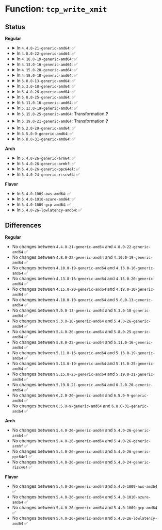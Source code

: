 # Function: <code>tcp_write_xmit</code>

## Status
<b>Regular</b>
<ul>
<li>
<details>
<summary>In <code>4.4.0-21-generic-amd64</code>: ✅</summary>

```c
bool tcp_write_xmit(struct sock * sk, unsigned int mss_now, int nonagle, int push_one, gfp_t gfp)
```

```json
{
  "name": "tcp_write_xmit",
  "collision_type": "Unique Static",
  "inline_type": "No",
  "funcs": [
    {
      "addr": 18446744071586670368,
      "name": "tcp_write_xmit",
      "external": false,
      "loc": "net/ipv4/tcp_output.c:2020",
      "file": "net/ipv4/tcp_output.c",
      "inline": "seen, unknown",
      "caller_inline": [],
      "caller_func": [
        "net/ipv4/tcp_output.c:__tcp_push_pending_frames",
        "net/ipv4/tcp_output.c:tcp_push_one",
        "net/ipv4/tcp_output.c:tcp_send_loss_probe"
      ]
    }
  ],
  "symbols": [
    {
      "addr": 18446744071586670368,
      "name": "tcp_write_xmit",
      "section": ".text",
      "bind": "STB_LOCAL",
      "size": 3790
    }
  ]
}
```
</details>
</li>
<li>
<details>
<summary>In <code>4.8.0-22-generic-amd64</code>: ✅</summary>

```c
bool tcp_write_xmit(struct sock * sk, unsigned int mss_now, int nonagle, int push_one, gfp_t gfp)
```

```json
{
  "name": "tcp_write_xmit",
  "collision_type": "Unique Static",
  "inline_type": "No",
  "funcs": [
    {
      "addr": 18446744071587116672,
      "name": "tcp_write_xmit",
      "external": false,
      "loc": "net/ipv4/tcp_output.c:2039",
      "file": "net/ipv4/tcp_output.c",
      "inline": "seen, unknown",
      "caller_inline": [],
      "caller_func": [
        "net/ipv4/tcp_output.c:tcp_push_one",
        "net/ipv4/tcp_output.c:__tcp_push_pending_frames",
        "net/ipv4/tcp_output.c:tcp_send_loss_probe"
      ]
    }
  ],
  "symbols": [
    {
      "addr": 18446744071587116672,
      "name": "tcp_write_xmit",
      "section": ".text",
      "bind": "STB_LOCAL",
      "size": 3970
    }
  ]
}
```
</details>
</li>
<li>
<details>
<summary>In <code>4.10.0-19-generic-amd64</code>: ✅</summary>

```c
bool tcp_write_xmit(struct sock * sk, unsigned int mss_now, int nonagle, int push_one, gfp_t gfp)
```

```json
{
  "name": "tcp_write_xmit",
  "collision_type": "Unique Static",
  "inline_type": "No",
  "funcs": [
    {
      "addr": 18446744071587315024,
      "name": "tcp_write_xmit",
      "external": false,
      "loc": "net/ipv4/tcp_output.c:2171",
      "file": "net/ipv4/tcp_output.c",
      "inline": "seen, unknown",
      "caller_inline": [],
      "caller_func": [
        "net/ipv4/tcp_output.c:tcp_push_one",
        "net/ipv4/tcp_output.c:__tcp_push_pending_frames",
        "net/ipv4/tcp_output.c:tcp_send_loss_probe"
      ]
    }
  ],
  "symbols": [
    {
      "addr": 18446744071587315024,
      "name": "tcp_write_xmit",
      "section": ".text",
      "bind": "STB_LOCAL",
      "size": 3950
    }
  ]
}
```
</details>
</li>
<li>
<details>
<summary>In <code>4.13.0-16-generic-amd64</code>: ✅</summary>

```c
bool tcp_write_xmit(struct sock * sk, unsigned int mss_now, int nonagle, int push_one, gfp_t gfp)
```

```json
{
  "name": "tcp_write_xmit",
  "collision_type": "Unique Static",
  "inline_type": "No",
  "funcs": [
    {
      "addr": 18446744071587446672,
      "name": "tcp_write_xmit",
      "external": false,
      "loc": "net/ipv4/tcp_output.c:2258",
      "file": "net/ipv4/tcp_output.c",
      "inline": "seen, unknown",
      "caller_inline": [],
      "caller_func": [
        "net/ipv4/tcp_output.c:tcp_push_one",
        "net/ipv4/tcp_output.c:__tcp_push_pending_frames",
        "net/ipv4/tcp_output.c:tcp_send_loss_probe"
      ]
    }
  ],
  "symbols": [
    {
      "addr": 18446744071587446672,
      "name": "tcp_write_xmit",
      "section": ".text",
      "bind": "STB_LOCAL",
      "size": 3790
    }
  ]
}
```
</details>
</li>
<li>
<details>
<summary>In <code>4.15.0-20-generic-amd64</code>: ✅</summary>

```c
bool tcp_write_xmit(struct sock * sk, unsigned int mss_now, int nonagle, int push_one, gfp_t gfp)
```

```json
{
  "name": "tcp_write_xmit",
  "collision_type": "Unique Static",
  "inline_type": "No",
  "funcs": [
    {
      "addr": 18446744071587967888,
      "name": "tcp_write_xmit",
      "external": false,
      "loc": "net/ipv4/tcp_output.c:2309",
      "file": "net/ipv4/tcp_output.c",
      "inline": "seen, unknown",
      "caller_inline": [],
      "caller_func": [
        "net/ipv4/tcp_output.c:tcp_push_one",
        "net/ipv4/tcp_output.c:__tcp_push_pending_frames",
        "net/ipv4/tcp_output.c:tcp_send_loss_probe"
      ]
    }
  ],
  "symbols": [
    {
      "addr": 18446744071587967888,
      "name": "tcp_write_xmit",
      "section": ".text",
      "bind": "STB_LOCAL",
      "size": 3898
    }
  ]
}
```
</details>
</li>
<li>
<details>
<summary>In <code>4.18.0-10-generic-amd64</code>: ✅</summary>

```c
bool tcp_write_xmit(struct sock * sk, unsigned int mss_now, int nonagle, int push_one, gfp_t gfp)
```

```json
{
  "name": "tcp_write_xmit",
  "collision_type": "Unique Static",
  "inline_type": "No",
  "funcs": [
    {
      "addr": 18446744071588317472,
      "name": "tcp_write_xmit",
      "external": false,
      "loc": "net/ipv4/tcp_output.c:2292",
      "file": "net/ipv4/tcp_output.c",
      "inline": "seen, unknown",
      "caller_inline": [],
      "caller_func": [
        "net/ipv4/tcp_output.c:tcp_push_one",
        "net/ipv4/tcp_output.c:__tcp_push_pending_frames",
        "net/ipv4/tcp_output.c:tcp_send_loss_probe"
      ]
    }
  ],
  "symbols": [
    {
      "addr": 18446744071588317472,
      "name": "tcp_write_xmit",
      "section": ".text",
      "bind": "STB_LOCAL",
      "size": 4001
    }
  ]
}
```
</details>
</li>
<li>
<details>
<summary>In <code>5.0.0-13-generic-amd64</code>: ✅</summary>

```c
bool tcp_write_xmit(struct sock * sk, unsigned int mss_now, int nonagle, int push_one, gfp_t gfp)
```

```json
{
  "name": "tcp_write_xmit",
  "collision_type": "Unique Static",
  "inline_type": "No",
  "funcs": [
    {
      "addr": 18446744071588506464,
      "name": "tcp_write_xmit",
      "external": false,
      "loc": "net/ipv4/tcp_output.c:2318",
      "file": "net/ipv4/tcp_output.c",
      "inline": "seen, unknown",
      "caller_inline": [],
      "caller_func": [
        "net/ipv4/tcp_output.c:tcp_push_one",
        "net/ipv4/tcp_output.c:__tcp_push_pending_frames",
        "net/ipv4/tcp_output.c:tcp_send_loss_probe"
      ]
    }
  ],
  "symbols": [
    {
      "addr": 18446744071588506464,
      "name": "tcp_write_xmit",
      "section": ".text",
      "bind": "STB_LOCAL",
      "size": 4097
    }
  ]
}
```
</details>
</li>
<li>
<details>
<summary>In <code>5.3.0-18-generic-amd64</code>: ✅</summary>

```c
bool tcp_write_xmit(struct sock * sk, unsigned int mss_now, int nonagle, int push_one, gfp_t gfp)
```

```json
{
  "name": "tcp_write_xmit",
  "collision_type": "Unique Static",
  "inline_type": "No",
  "funcs": [
    {
      "addr": 18446744071588921712,
      "name": "tcp_write_xmit",
      "external": false,
      "loc": "net/ipv4/tcp_output.c:2346",
      "file": "net/ipv4/tcp_output.c",
      "inline": "seen, unknown",
      "caller_inline": [],
      "caller_func": [
        "net/ipv4/tcp_output.c:tcp_push_one",
        "net/ipv4/tcp_output.c:__tcp_push_pending_frames",
        "net/ipv4/tcp_output.c:tcp_send_loss_probe"
      ]
    }
  ],
  "symbols": [
    {
      "addr": 18446744071588921712,
      "name": "tcp_write_xmit",
      "section": ".text",
      "bind": "STB_LOCAL",
      "size": 2943
    }
  ]
}
```
</details>
</li>
<li>
<details>
<summary>In <code>5.4.0-26-generic-amd64</code>: ✅</summary>

```c
bool tcp_write_xmit(struct sock * sk, unsigned int mss_now, int nonagle, int push_one, gfp_t gfp)
```

```json
{
  "name": "tcp_write_xmit",
  "collision_type": "Unique Static",
  "inline_type": "No",
  "funcs": [
    {
      "addr": 18446744071589145616,
      "name": "tcp_write_xmit",
      "external": false,
      "loc": "net/ipv4/tcp_output.c:2365",
      "file": "net/ipv4/tcp_output.c",
      "inline": "seen, unknown",
      "caller_inline": [],
      "caller_func": [
        "net/ipv4/tcp_output.c:tcp_push_one",
        "net/ipv4/tcp_output.c:__tcp_push_pending_frames",
        "net/ipv4/tcp_output.c:tcp_send_loss_probe"
      ]
    }
  ],
  "symbols": [
    {
      "addr": 18446744071589145616,
      "name": "tcp_write_xmit",
      "section": ".text",
      "bind": "STB_LOCAL",
      "size": 2961
    }
  ]
}
```
</details>
</li>
<li>
<details>
<summary>In <code>5.8.0-25-generic-amd64</code>: ✅</summary>

```c
bool tcp_write_xmit(struct sock * sk, unsigned int mss_now, int nonagle, int push_one, gfp_t gfp)
```

```json
{
  "name": "tcp_write_xmit",
  "collision_type": "Unique Static",
  "inline_type": "No",
  "funcs": [
    {
      "addr": 18446744071590115280,
      "name": "tcp_write_xmit",
      "external": false,
      "loc": "net/ipv4/tcp_output.c:2428",
      "file": "net/ipv4/tcp_output.c",
      "inline": "seen, unknown",
      "caller_inline": [],
      "caller_func": [
        "net/ipv4/tcp_output.c:tcp_push_one",
        "net/ipv4/tcp_output.c:__tcp_push_pending_frames",
        "net/ipv4/tcp_output.c:tcp_send_loss_probe"
      ]
    }
  ],
  "symbols": [
    {
      "addr": 18446744071590115280,
      "name": "tcp_write_xmit",
      "section": ".text",
      "bind": "STB_LOCAL",
      "size": 1845
    }
  ]
}
```
</details>
</li>
<li>
<details>
<summary>In <code>5.11.0-16-generic-amd64</code>: ✅</summary>

```c
bool tcp_write_xmit(struct sock * sk, unsigned int mss_now, int nonagle, int push_one, gfp_t gfp)
```

```json
{
  "name": "tcp_write_xmit",
  "collision_type": "Unique Static",
  "inline_type": "No",
  "funcs": [
    {
      "addr": 18446744071590163008,
      "name": "tcp_write_xmit",
      "external": false,
      "loc": "net/ipv4/tcp_output.c:2598",
      "file": "net/ipv4/tcp_output.c",
      "inline": "seen, unknown",
      "caller_inline": [],
      "caller_func": [
        "net/ipv4/tcp_output.c:tcp_push_one",
        "net/ipv4/tcp_output.c:__tcp_push_pending_frames",
        "net/ipv4/tcp_output.c:tcp_send_loss_probe"
      ]
    }
  ],
  "symbols": [
    {
      "addr": 18446744071590163008,
      "name": "tcp_write_xmit",
      "section": ".text",
      "bind": "STB_LOCAL",
      "size": 1840
    }
  ]
}
```
</details>
</li>
<li>
<details>
<summary>In <code>5.13.0-19-generic-amd64</code>: ✅</summary>

```c
bool tcp_write_xmit(struct sock * sk, unsigned int mss_now, int nonagle, int push_one, gfp_t gfp)
```

```json
{
  "name": "tcp_write_xmit",
  "collision_type": "Unique Static",
  "inline_type": "No",
  "funcs": [
    {
      "addr": 18446744071590077040,
      "name": "tcp_write_xmit",
      "external": false,
      "loc": "net/ipv4/tcp_output.c:2599",
      "file": "net/ipv4/tcp_output.c",
      "inline": "seen, unknown",
      "caller_inline": [],
      "caller_func": [
        "net/ipv4/tcp_output.c:tcp_push_one",
        "net/ipv4/tcp_output.c:__tcp_push_pending_frames",
        "net/ipv4/tcp_output.c:tcp_send_loss_probe"
      ]
    }
  ],
  "symbols": [
    {
      "addr": 18446744071590077040,
      "name": "tcp_write_xmit",
      "section": ".text",
      "bind": "STB_LOCAL",
      "size": 2409
    }
  ]
}
```
</details>
</li>
<li>
<details>
<summary>In <code>5.15.0-25-generic-amd64</code>: Transformation ❓</summary>

```c
bool tcp_write_xmit(struct sock * sk, unsigned int mss_now, int nonagle, int push_one, gfp_t gfp)
```

```json
{
  "name": "tcp_write_xmit",
  "collision_type": "Unique Static",
  "inline_type": "No",
  "funcs": [
    {
      "addr": 0,
      "name": "tcp_write_xmit",
      "external": false,
      "loc": "net/ipv4/tcp_output.c:2599",
      "file": "net/ipv4/tcp_output.c",
      "inline": "seen, unknown",
      "caller_inline": [],
      "caller_func": [
        "net/ipv4/tcp_output.c:tcp_push_one",
        "net/ipv4/tcp_output.c:__tcp_push_pending_frames",
        "net/ipv4/tcp_output.c:tcp_send_loss_probe"
      ]
    }
  ],
  "symbols": [
    {
      "addr": 18446744071590851264,
      "name": "tcp_write_xmit",
      "section": ".text",
      "bind": "STB_LOCAL",
      "size": 2821
    },
    {
      "addr": 18446744071592719071,
      "name": "tcp_write_xmit.cold",
      "section": ".text",
      "bind": "STB_LOCAL",
      "size": 86
    }
  ]
}
```
</details>
</li>
<li>
<details>
<summary>In <code>5.19.0-21-generic-amd64</code>: Transformation ❓</summary>

```c
bool tcp_write_xmit(struct sock * sk, unsigned int mss_now, int nonagle, int push_one, gfp_t gfp)
```

```json
{
  "name": "tcp_write_xmit",
  "collision_type": "Unique Static",
  "inline_type": "No",
  "funcs": [
    {
      "addr": 0,
      "name": "tcp_write_xmit",
      "external": false,
      "loc": "net/ipv4/tcp_output.c:2599",
      "file": "net/ipv4/tcp_output.c",
      "inline": "seen, unknown",
      "caller_inline": [],
      "caller_func": [
        "net/ipv4/tcp_output.c:tcp_push_one",
        "net/ipv4/tcp_output.c:__tcp_push_pending_frames",
        "net/ipv4/tcp_output.c:tcp_send_loss_probe"
      ]
    }
  ],
  "symbols": [
    {
      "addr": 18446744071592487536,
      "name": "tcp_write_xmit",
      "section": ".text",
      "bind": "STB_LOCAL",
      "size": 2703
    },
    {
      "addr": 18446744071594605570,
      "name": "tcp_write_xmit.cold",
      "section": ".text",
      "bind": "STB_LOCAL",
      "size": 26
    }
  ]
}
```
</details>
</li>
<li>
<details>
<summary>In <code>6.2.0-20-generic-amd64</code>: ✅</summary>

```c
bool tcp_write_xmit(struct sock * sk, unsigned int mss_now, int nonagle, int push_one, gfp_t gfp)
```

```json
{
  "name": "tcp_write_xmit",
  "collision_type": "Unique Static",
  "inline_type": "No",
  "funcs": [
    {
      "addr": 18446744071594343344,
      "name": "tcp_write_xmit",
      "external": false,
      "loc": "net/ipv4/tcp_output.c:2601",
      "file": "net/ipv4/tcp_output.c",
      "inline": "seen, unknown",
      "caller_inline": [],
      "caller_func": [
        "net/ipv4/tcp_output.c:tcp_push_one",
        "net/ipv4/tcp_output.c:__tcp_push_pending_frames",
        "net/ipv4/tcp_output.c:tcp_send_loss_probe"
      ]
    }
  ],
  "symbols": [
    {
      "addr": 18446744071594343344,
      "name": "tcp_write_xmit",
      "section": ".text",
      "bind": "STB_LOCAL",
      "size": 2135
    }
  ]
}
```
</details>
</li>
<li>
<details>
<summary>In <code>6.5.0-9-generic-amd64</code>: ✅</summary>

```c
bool tcp_write_xmit(struct sock * sk, unsigned int mss_now, int nonagle, int push_one, gfp_t gfp)
```

```json
{
  "name": "tcp_write_xmit",
  "collision_type": "Unique Static",
  "inline_type": "No",
  "funcs": [
    {
      "addr": 18446744071594730624,
      "name": "tcp_write_xmit",
      "external": false,
      "loc": "net/ipv4/tcp_output.c:2643",
      "file": "net/ipv4/tcp_output.c",
      "inline": "seen, unknown",
      "caller_inline": [],
      "caller_func": [
        "net/ipv4/tcp_output.c:tcp_push_one",
        "net/ipv4/tcp_output.c:__tcp_push_pending_frames",
        "net/ipv4/tcp_output.c:tcp_send_loss_probe"
      ]
    }
  ],
  "symbols": [
    {
      "addr": 18446744071594730624,
      "name": "tcp_write_xmit",
      "section": ".text",
      "bind": "STB_LOCAL",
      "size": 2736
    }
  ]
}
```
</details>
</li>
<li>
<details>
<summary>In <code>6.8.0-31-generic-amd64</code>: ✅</summary>

```c
bool tcp_write_xmit(struct sock * sk, unsigned int mss_now, int nonagle, int push_one, gfp_t gfp)
```

```json
{
  "name": "tcp_write_xmit",
  "collision_type": "Unique Static",
  "inline_type": "No",
  "funcs": [
    {
      "addr": 18446744071595535968,
      "name": "tcp_write_xmit",
      "external": false,
      "loc": "net/ipv4/tcp_output.c:2700",
      "file": "net/ipv4/tcp_output.c",
      "inline": "seen, unknown",
      "caller_inline": [],
      "caller_func": [
        "net/ipv4/tcp_output.c:tcp_push_one",
        "net/ipv4/tcp_output.c:__tcp_push_pending_frames",
        "net/ipv4/tcp_output.c:tcp_send_loss_probe"
      ]
    }
  ],
  "symbols": [
    {
      "addr": 18446744071595535968,
      "name": "tcp_write_xmit",
      "section": ".text",
      "bind": "STB_LOCAL",
      "size": 2744
    }
  ]
}
```
</details>
</li>
</ul>
<b>Arch</b>
<ul>
<li>
<details>
<summary>In <code>5.4.0-26-generic-arm64</code>: ✅</summary>

```c
bool tcp_write_xmit(struct sock * sk, unsigned int mss_now, int nonagle, int push_one, gfp_t gfp)
```

```json
{
  "name": "tcp_write_xmit",
  "collision_type": "Unique Static",
  "inline_type": "No",
  "funcs": [
    {
      "addr": 18446603336502761440,
      "name": "tcp_write_xmit",
      "external": false,
      "loc": "net/ipv4/tcp_output.c:2365",
      "file": "net/ipv4/tcp_output.c",
      "inline": "seen, unknown",
      "caller_inline": [],
      "caller_func": [
        "net/ipv4/tcp_output.c:tcp_push_one",
        "net/ipv4/tcp_output.c:__tcp_push_pending_frames",
        "net/ipv4/tcp_output.c:tcp_send_loss_probe"
      ]
    }
  ],
  "symbols": [
    {
      "addr": 18446603336502761440,
      "name": "tcp_write_xmit",
      "section": ".text",
      "bind": "STB_LOCAL",
      "size": 2764
    }
  ]
}
```
</details>
</li>
<li>
<details>
<summary>In <code>5.4.0-26-generic-armhf</code>: ✅</summary>

```c
bool tcp_write_xmit(struct sock * sk, unsigned int mss_now, int nonagle, int push_one, gfp_t gfp)
```

```json
{
  "name": "tcp_write_xmit",
  "collision_type": "Unique Static",
  "inline_type": "No",
  "funcs": [
    {
      "addr": 3235465736,
      "name": "tcp_write_xmit",
      "external": false,
      "loc": "net/ipv4/tcp_output.c:2365",
      "file": "net/ipv4/tcp_output.c",
      "inline": "seen, unknown",
      "caller_inline": [],
      "caller_func": [
        "net/ipv4/tcp_output.c:tcp_push_one",
        "net/ipv4/tcp_output.c:__tcp_push_pending_frames",
        "net/ipv4/tcp_output.c:tcp_send_loss_probe"
      ]
    }
  ],
  "symbols": [
    {
      "addr": 3235465736,
      "name": "tcp_write_xmit",
      "section": ".text",
      "bind": "STB_LOCAL",
      "size": 3056
    }
  ]
}
```
</details>
</li>
<li>
<details>
<summary>In <code>5.4.0-26-generic-ppc64el</code>: ✅</summary>

```c
bool tcp_write_xmit(struct sock * sk, unsigned int mss_now, int nonagle, int push_one, gfp_t gfp)
```

```json
{
  "name": "tcp_write_xmit",
  "collision_type": "Unique Static",
  "inline_type": "No",
  "funcs": [
    {
      "addr": 13835058055296391504,
      "name": "tcp_write_xmit",
      "external": false,
      "loc": "net/ipv4/tcp_output.c:2365",
      "file": "net/ipv4/tcp_output.c",
      "inline": "seen, unknown",
      "caller_inline": [],
      "caller_func": [
        "net/ipv4/tcp_output.c:tcp_push_one",
        "net/ipv4/tcp_output.c:__tcp_push_pending_frames",
        "net/ipv4/tcp_output.c:tcp_send_loss_probe"
      ]
    }
  ],
  "symbols": [
    {
      "addr": 13835058055296391504,
      "name": "tcp_write_xmit",
      "section": ".text",
      "bind": "STB_LOCAL",
      "size": 3608
    }
  ]
}
```
</details>
</li>
<li>
<details>
<summary>In <code>5.4.0-24-generic-riscv64</code>: ✅</summary>

```c
bool tcp_write_xmit(struct sock * sk, unsigned int mss_now, int nonagle, int push_one, gfp_t gfp)
```

```json
{
  "name": "tcp_write_xmit",
  "collision_type": "Unique Static",
  "inline_type": "No",
  "funcs": [
    {
      "addr": 18446743936278884364,
      "name": "tcp_write_xmit",
      "external": false,
      "loc": "net/ipv4/tcp_output.c:2365",
      "file": "net/ipv4/tcp_output.c",
      "inline": "seen, unknown",
      "caller_inline": [],
      "caller_func": [
        "net/ipv4/tcp_output.c:tcp_push_one",
        "net/ipv4/tcp_output.c:__tcp_push_pending_frames",
        "net/ipv4/tcp_output.c:tcp_send_loss_probe"
      ]
    }
  ],
  "symbols": [
    {
      "addr": 18446743936278884364,
      "name": "tcp_write_xmit",
      "section": ".text",
      "bind": "STB_LOCAL",
      "size": 2356
    }
  ]
}
```
</details>
</li>
</ul>
<b>Flavor</b>
<ul>
<li>
<details>
<summary>In <code>5.4.0-1009-aws-amd64</code>: ✅</summary>

```c
bool tcp_write_xmit(struct sock * sk, unsigned int mss_now, int nonagle, int push_one, gfp_t gfp)
```

```json
{
  "name": "tcp_write_xmit",
  "collision_type": "Unique Static",
  "inline_type": "No",
  "funcs": [
    {
      "addr": 18446744071588752000,
      "name": "tcp_write_xmit",
      "external": false,
      "loc": "net/ipv4/tcp_output.c:2365",
      "file": "net/ipv4/tcp_output.c",
      "inline": "seen, unknown",
      "caller_inline": [],
      "caller_func": [
        "net/ipv4/tcp_output.c:tcp_push_one",
        "net/ipv4/tcp_output.c:__tcp_push_pending_frames",
        "net/ipv4/tcp_output.c:tcp_send_loss_probe"
      ]
    }
  ],
  "symbols": [
    {
      "addr": 18446744071588752000,
      "name": "tcp_write_xmit",
      "section": ".text",
      "bind": "STB_LOCAL",
      "size": 2961
    }
  ]
}
```
</details>
</li>
<li>
<details>
<summary>In <code>5.4.0-1010-azure-amd64</code>: ✅</summary>

```c
bool tcp_write_xmit(struct sock * sk, unsigned int mss_now, int nonagle, int push_one, gfp_t gfp)
```

```json
{
  "name": "tcp_write_xmit",
  "collision_type": "Unique Static",
  "inline_type": "No",
  "funcs": [
    {
      "addr": 18446744071588463952,
      "name": "tcp_write_xmit",
      "external": false,
      "loc": "net/ipv4/tcp_output.c:2365",
      "file": "net/ipv4/tcp_output.c",
      "inline": "seen, unknown",
      "caller_inline": [],
      "caller_func": [
        "net/ipv4/tcp_output.c:tcp_push_one",
        "net/ipv4/tcp_output.c:__tcp_push_pending_frames",
        "net/ipv4/tcp_output.c:tcp_send_loss_probe"
      ]
    }
  ],
  "symbols": [
    {
      "addr": 18446744071588463952,
      "name": "tcp_write_xmit",
      "section": ".text",
      "bind": "STB_LOCAL",
      "size": 2961
    }
  ]
}
```
</details>
</li>
<li>
<details>
<summary>In <code>5.4.0-1009-gcp-amd64</code>: ✅</summary>

```c
bool tcp_write_xmit(struct sock * sk, unsigned int mss_now, int nonagle, int push_one, gfp_t gfp)
```

```json
{
  "name": "tcp_write_xmit",
  "collision_type": "Unique Static",
  "inline_type": "No",
  "funcs": [
    {
      "addr": 18446744071589188176,
      "name": "tcp_write_xmit",
      "external": false,
      "loc": "net/ipv4/tcp_output.c:2365",
      "file": "net/ipv4/tcp_output.c",
      "inline": "seen, unknown",
      "caller_inline": [],
      "caller_func": [
        "net/ipv4/tcp_output.c:tcp_push_one",
        "net/ipv4/tcp_output.c:__tcp_push_pending_frames",
        "net/ipv4/tcp_output.c:tcp_send_loss_probe"
      ]
    }
  ],
  "symbols": [
    {
      "addr": 18446744071589188176,
      "name": "tcp_write_xmit",
      "section": ".text",
      "bind": "STB_LOCAL",
      "size": 2961
    }
  ]
}
```
</details>
</li>
<li>
<details>
<summary>In <code>5.4.0-26-lowlatency-amd64</code>: ✅</summary>

```c
bool tcp_write_xmit(struct sock * sk, unsigned int mss_now, int nonagle, int push_one, gfp_t gfp)
```

```json
{
  "name": "tcp_write_xmit",
  "collision_type": "Unique Static",
  "inline_type": "No",
  "funcs": [
    {
      "addr": 18446744071589228240,
      "name": "tcp_write_xmit",
      "external": false,
      "loc": "net/ipv4/tcp_output.c:2365",
      "file": "net/ipv4/tcp_output.c",
      "inline": "seen, unknown",
      "caller_inline": [],
      "caller_func": [
        "net/ipv4/tcp_output.c:tcp_push_one",
        "net/ipv4/tcp_output.c:__tcp_push_pending_frames",
        "net/ipv4/tcp_output.c:tcp_send_loss_probe"
      ]
    }
  ],
  "symbols": [
    {
      "addr": 18446744071589228240,
      "name": "tcp_write_xmit",
      "section": ".text",
      "bind": "STB_LOCAL",
      "size": 2961
    }
  ]
}
```
</details>
</li>
</ul>

## Differences
<b>Regular</b>
<ul>
<li>
No changes between <code>4.4.0-21-generic-amd64</code> and <code>4.8.0-22-generic-amd64</code> ✅
</li>
<li>
No changes between <code>4.8.0-22-generic-amd64</code> and <code>4.10.0-19-generic-amd64</code> ✅
</li>
<li>
No changes between <code>4.10.0-19-generic-amd64</code> and <code>4.13.0-16-generic-amd64</code> ✅
</li>
<li>
No changes between <code>4.13.0-16-generic-amd64</code> and <code>4.15.0-20-generic-amd64</code> ✅
</li>
<li>
No changes between <code>4.15.0-20-generic-amd64</code> and <code>4.18.0-10-generic-amd64</code> ✅
</li>
<li>
No changes between <code>4.18.0-10-generic-amd64</code> and <code>5.0.0-13-generic-amd64</code> ✅
</li>
<li>
No changes between <code>5.0.0-13-generic-amd64</code> and <code>5.3.0-18-generic-amd64</code> ✅
</li>
<li>
No changes between <code>5.3.0-18-generic-amd64</code> and <code>5.4.0-26-generic-amd64</code> ✅
</li>
<li>
No changes between <code>5.4.0-26-generic-amd64</code> and <code>5.8.0-25-generic-amd64</code> ✅
</li>
<li>
No changes between <code>5.8.0-25-generic-amd64</code> and <code>5.11.0-16-generic-amd64</code> ✅
</li>
<li>
No changes between <code>5.11.0-16-generic-amd64</code> and <code>5.13.0-19-generic-amd64</code> ✅
</li>
<li>
No changes between <code>5.13.0-19-generic-amd64</code> and <code>5.15.0-25-generic-amd64</code> ✅
</li>
<li>
No changes between <code>5.15.0-25-generic-amd64</code> and <code>5.19.0-21-generic-amd64</code> ✅
</li>
<li>
No changes between <code>5.19.0-21-generic-amd64</code> and <code>6.2.0-20-generic-amd64</code> ✅
</li>
<li>
No changes between <code>6.2.0-20-generic-amd64</code> and <code>6.5.0-9-generic-amd64</code> ✅
</li>
<li>
No changes between <code>6.5.0-9-generic-amd64</code> and <code>6.8.0-31-generic-amd64</code> ✅
</li>
</ul>
<b>Arch</b>
<ul>
<li>
No changes between <code>5.4.0-26-generic-amd64</code> and <code>5.4.0-26-generic-arm64</code> ✅
</li>
<li>
No changes between <code>5.4.0-26-generic-amd64</code> and <code>5.4.0-26-generic-armhf</code> ✅
</li>
<li>
No changes between <code>5.4.0-26-generic-amd64</code> and <code>5.4.0-26-generic-ppc64el</code> ✅
</li>
<li>
No changes between <code>5.4.0-26-generic-amd64</code> and <code>5.4.0-24-generic-riscv64</code> ✅
</li>
</ul>
<b>Flavor</b>
<ul>
<li>
No changes between <code>5.4.0-26-generic-amd64</code> and <code>5.4.0-1009-aws-amd64</code> ✅
</li>
<li>
No changes between <code>5.4.0-26-generic-amd64</code> and <code>5.4.0-1010-azure-amd64</code> ✅
</li>
<li>
No changes between <code>5.4.0-26-generic-amd64</code> and <code>5.4.0-1009-gcp-amd64</code> ✅
</li>
<li>
No changes between <code>5.4.0-26-generic-amd64</code> and <code>5.4.0-26-lowlatency-amd64</code> ✅
</li>
</ul>
